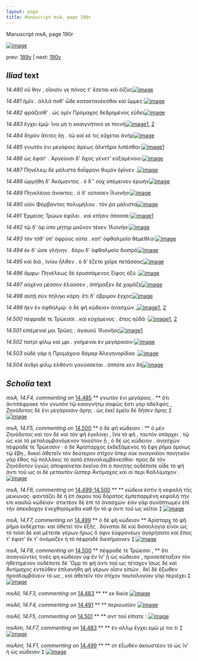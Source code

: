 ```yaml
---
layout: page
title: Manuscript msA, page 190r
---
```


Manuscript msA, page 190r

[![image](http://www.homermultitext.org/iipsrv?OBJ=IIP,1.0&FIF=/project/homer/pyramidal/deepzoom/hmt/vaimg/2017a/VA190RN_0361.tif&WID=100&CVT=JPEG)](http://www.homermultitext.org/ict2/?urn=urn:cite2:hmt:vaimg.2017a:VA190RN_0361)

prev:  [189v](../189v/) | next:  [190v](../190v/)

## *Iliad* text

*14.480* <a id="14.480"/> οὔ θην , οἴοισίν γε πόνος τ' ἔσεται καὶ ὀϊζὺς[![image](http://www.homermultitext.org/iipsrv?OBJ=IIP,1.0&FIF=/project/homer/pyramidal/deepzoom/hmt/vaimg/2017a/VA190RN_0361.tif&RGN=0.176,0.2111,0.355,0.0285&WID=1000&CVT=JPEG)](http://www.homermultitext.org/ict2/?urn=urn:cite2:hmt:vaimg.2017a:VA190RN_0361@0.176,0.2111,0.355,0.0285)

*14.481* <a id="14.481"/> ἡμῖν . ἀλλά ποθ' ὧδε κατακτανέεσθαι καὶ ὔμμες·[![image](http://www.homermultitext.org/iipsrv?OBJ=IIP,1.0&FIF=/project/homer/pyramidal/deepzoom/hmt/vaimg/2017a/VA190RN_0361.tif&RGN=0.173,0.2344,0.408,0.024&WID=1000&CVT=JPEG)](http://www.homermultitext.org/ict2/?urn=urn:cite2:hmt:vaimg.2017a:VA190RN_0361@0.173,0.2344,0.408,0.024)

*14.482* <a id="14.482"/> φράζεσθ' . ὡς ὑμῖν Πρόμαχος δεδμημένος εὕδει[![image](http://www.homermultitext.org/iipsrv?OBJ=IIP,1.0&FIF=/project/homer/pyramidal/deepzoom/hmt/vaimg/2017a/VA190RN_0361.tif&RGN=0.171,0.2524,0.415,0.0263&WID=1000&CVT=JPEG)](http://www.homermultitext.org/ict2/?urn=urn:cite2:hmt:vaimg.2017a:VA190RN_0361@0.171,0.2524,0.415,0.0263)

*14.483* <a id="14.483"/> ἔγχει ἐμῷ· ἵνα μή τι κασιγνήτοιό γε ποινὴ[![image](http://www.homermultitext.org/iipsrv?OBJ=IIP,1.0&FIF=/project/homer/pyramidal/deepzoom/hmt/vaimg/2017a/VA190RN_0361.tif&RGN=0.173,0.2735,0.404,0.024&WID=1000&CVT=JPEG)](http://www.homermultitext.org/ict2/?urn=urn:cite2:hmt:vaimg.2017a:VA190RN_0361@0.173,0.2735,0.404,0.024)[1](#msAil_14.F3), [2](#msAim_14.F7)

*14.484* <a id="14.484"/> δηρὸν ἄτιτος ἔῃ . τῶ καί κέ τις εὔχεται ἀνὴρ[![image](http://www.homermultitext.org/iipsrv?OBJ=IIP,1.0&FIF=/project/homer/pyramidal/deepzoom/hmt/vaimg/2017a/VA190RN_0361.tif&RGN=0.174,0.2923,0.404,0.024&WID=1000&CVT=JPEG)](http://www.homermultitext.org/ict2/?urn=urn:cite2:hmt:vaimg.2017a:VA190RN_0361@0.174,0.2923,0.404,0.024)

*14.485* <a id="14.485"/> γνωτὸν ἐνι μεγάροις ἄρεως ἀλκτῆρα λιπέσθαι·[![image](http://www.homermultitext.org/iipsrv?OBJ=IIP,1.0&FIF=/project/homer/pyramidal/deepzoom/hmt/vaimg/2017a/VA190RN_0361.tif&RGN=0.171,0.3125,0.418,0.0218&WID=1000&CVT=JPEG)](http://www.homermultitext.org/ict2/?urn=urn:cite2:hmt:vaimg.2017a:VA190RN_0361@0.171,0.3125,0.418,0.0218)[1](#msA_14.F4)

*14.486* <a id="14.486"/> ὡς ἔφατ' . Ἀργείοισι δ' ἄχος γένετ' εὐξαμένοιο·[![image](http://www.homermultitext.org/iipsrv?OBJ=IIP,1.0&FIF=/project/homer/pyramidal/deepzoom/hmt/vaimg/2017a/VA190RN_0361.tif&RGN=0.168,0.3313,0.418,0.0225&WID=1000&CVT=JPEG)](http://www.homermultitext.org/ict2/?urn=urn:cite2:hmt:vaimg.2017a:VA190RN_0361@0.168,0.3313,0.418,0.0225)

*14.487* <a id="14.487"/> Πηνέλεῳ δὲ μάλιστα δαΐφρονι θυμὸν ὄρῑνεν .[![image](http://www.homermultitext.org/iipsrv?OBJ=IIP,1.0&FIF=/project/homer/pyramidal/deepzoom/hmt/vaimg/2017a/VA190RN_0361.tif&RGN=0.165,0.3494,0.43,0.0263&WID=1000&CVT=JPEG)](http://www.homermultitext.org/ict2/?urn=urn:cite2:hmt:vaimg.2017a:VA190RN_0361@0.165,0.3494,0.43,0.0263)

*14.488* <a id="14.488"/> ὡρμήθη δ' Ἀκάμαντος . ὁ δ`' οὐχ ὑπέμεινεν ἐρωὴν[![image](http://www.homermultitext.org/iipsrv?OBJ=IIP,1.0&FIF=/project/homer/pyramidal/deepzoom/hmt/vaimg/2017a/VA190RN_0361.tif&RGN=0.163,0.3681,0.447,0.0255&WID=1000&CVT=JPEG)](http://www.homermultitext.org/ict2/?urn=urn:cite2:hmt:vaimg.2017a:VA190RN_0361@0.163,0.3681,0.447,0.0255)

*14.489* <a id="14.489"/> Πηνελέοιο ἄνακτος . ὁ δ' ούτασεν Ϊλιονῆα·[![image](http://www.homermultitext.org/iipsrv?OBJ=IIP,1.0&FIF=/project/homer/pyramidal/deepzoom/hmt/vaimg/2017a/VA190RN_0361.tif&RGN=0.162,0.3869,0.413,0.0248&WID=1000&CVT=JPEG)](http://www.homermultitext.org/ict2/?urn=urn:cite2:hmt:vaimg.2017a:VA190RN_0361@0.162,0.3869,0.413,0.0248)

*14.490* <a id="14.490"/> υἱὸν Φόρβαντος πολυμήλου . τόν ῥα μάλιστα[![image](http://www.homermultitext.org/iipsrv?OBJ=IIP,1.0&FIF=/project/homer/pyramidal/deepzoom/hmt/vaimg/2017a/VA190RN_0361.tif&RGN=0.162,0.405,0.414,0.0263&WID=1000&CVT=JPEG)](http://www.homermultitext.org/ict2/?urn=urn:cite2:hmt:vaimg.2017a:VA190RN_0361@0.162,0.405,0.414,0.0263)

*14.491* <a id="14.491"/> Ἑρμείας Τρώων ἐφίλει . καὶ κτῆσιν ὄπασσε·[![image](http://www.homermultitext.org/iipsrv?OBJ=IIP,1.0&FIF=/project/homer/pyramidal/deepzoom/hmt/vaimg/2017a/VA190RN_0361.tif&RGN=0.163,0.4237,0.414,0.0263&WID=1000&CVT=JPEG)](http://www.homermultitext.org/ict2/?urn=urn:cite2:hmt:vaimg.2017a:VA190RN_0361@0.163,0.4237,0.414,0.0263)[1](#msAil_14.F4)

*14.492* <a id="14.492"/> τῷ δ' ὰρ ὑπο μήτηρ μοῦνον τέκεν Ἰ̈λιονῆα·[![image](http://www.homermultitext.org/iipsrv?OBJ=IIP,1.0&FIF=/project/homer/pyramidal/deepzoom/hmt/vaimg/2017a/VA190RN_0361.tif&RGN=0.163,0.4455,0.426,0.024&WID=1000&CVT=JPEG)](http://www.homermultitext.org/ict2/?urn=urn:cite2:hmt:vaimg.2017a:VA190RN_0361@0.163,0.4455,0.426,0.024)

*14.493* <a id="14.493"/> τὸν τόθ' ὑπ' ὀφρύος οῦτα . κατ' ὀφθαλμοῖο θέμεθλα·[![image](http://www.homermultitext.org/iipsrv?OBJ=IIP,1.0&FIF=/project/homer/pyramidal/deepzoom/hmt/vaimg/2017a/VA190RN_0361.tif&RGN=0.164,0.4628,0.457,0.024&WID=1000&CVT=JPEG)](http://www.homermultitext.org/ict2/?urn=urn:cite2:hmt:vaimg.2017a:VA190RN_0361@0.164,0.4628,0.457,0.024)

*14.494* <a id="14.494"/> ἐκ δ' ῶσε γλήνην . δόρυ δ' ὀφθαλμοῖο διαπρὸ[![image](http://www.homermultitext.org/iipsrv?OBJ=IIP,1.0&FIF=/project/homer/pyramidal/deepzoom/hmt/vaimg/2017a/VA190RN_0361.tif&RGN=0.16,0.4823,0.415,0.0263&WID=1000&CVT=JPEG)](http://www.homermultitext.org/ict2/?urn=urn:cite2:hmt:vaimg.2017a:VA190RN_0361@0.16,0.4823,0.415,0.0263)

*14.495* <a id="14.495"/> καὶ διὰ , ϊνίου ἦλθεν . ὁ δ' ἕζετο χεῖρε πετάσσας[![image](http://www.homermultitext.org/iipsrv?OBJ=IIP,1.0&FIF=/project/homer/pyramidal/deepzoom/hmt/vaimg/2017a/VA190RN_0361.tif&RGN=0.162,0.5019,0.421,0.0248&WID=1000&CVT=JPEG)](http://www.homermultitext.org/ict2/?urn=urn:cite2:hmt:vaimg.2017a:VA190RN_0361@0.162,0.5019,0.421,0.0248)

*14.496* <a id="14.496"/> ἄμφω· Πηνέλεως δὲ ἐρυσσάμενος ξίφος ὀξὺ .[![image](http://www.homermultitext.org/iipsrv?OBJ=IIP,1.0&FIF=/project/homer/pyramidal/deepzoom/hmt/vaimg/2017a/VA190RN_0361.tif&RGN=0.159,0.5207,0.421,0.0248&WID=1000&CVT=JPEG)](http://www.homermultitext.org/ict2/?urn=urn:cite2:hmt:vaimg.2017a:VA190RN_0361@0.159,0.5207,0.421,0.0248)

*14.497* <a id="14.497"/> αὐχένα μέσσον ἔλασσεν , ἀπήραξεν δὲ χαμᾶζε[![image](http://www.homermultitext.org/iipsrv?OBJ=IIP,1.0&FIF=/project/homer/pyramidal/deepzoom/hmt/vaimg/2017a/VA190RN_0361.tif&RGN=0.161,0.5394,0.421,0.0255&WID=1000&CVT=JPEG)](http://www.homermultitext.org/ict2/?urn=urn:cite2:hmt:vaimg.2017a:VA190RN_0361@0.161,0.5394,0.421,0.0255)

*14.498* <a id="14.498"/> αὐτῇ σὺν πήληκι κάρη· ἔτι δ' όβριμον ἔγχος[![image](http://www.homermultitext.org/iipsrv?OBJ=IIP,1.0&FIF=/project/homer/pyramidal/deepzoom/hmt/vaimg/2017a/VA190RN_0361.tif&RGN=0.164,0.559,0.401,0.0225&WID=1000&CVT=JPEG)](http://www.homermultitext.org/ict2/?urn=urn:cite2:hmt:vaimg.2017a:VA190RN_0361@0.164,0.559,0.401,0.0225)

*14.499* <a id="14.499"/> ῆεν ἐν ὀφθαλμῷ· ὁ δὲ φῆ κώδειαν ἀνασχὼν ,[![image](http://www.homermultitext.org/iipsrv?OBJ=IIP,1.0&FIF=/project/homer/pyramidal/deepzoom/hmt/vaimg/2017a/VA190RN_0361.tif&RGN=0.167,0.5778,0.409,0.0225&WID=1000&CVT=JPEG)](http://www.homermultitext.org/ict2/?urn=urn:cite2:hmt:vaimg.2017a:VA190RN_0361@0.167,0.5778,0.409,0.0225)[1](#msA_14.F7), [2](#msAint_14.F1)

*14.500* <a id="14.500"/> πέφραδέ τε Τρώεσσι . καὶ εὐχόμενος . ἔπος ηῦδᾱ ·[![image](http://www.homermultitext.org/iipsrv?OBJ=IIP,1.0&FIF=/project/homer/pyramidal/deepzoom/hmt/vaimg/2017a/VA190RN_0361.tif&RGN=0.167,0.5958,0.415,0.0225&WID=1000&CVT=JPEG)](http://www.homermultitext.org/ict2/?urn=urn:cite2:hmt:vaimg.2017a:VA190RN_0361@0.167,0.5958,0.415,0.0225)[1](#msA_14.F8), [2](#msA_14.F5)

*14.501* <a id="14.501"/> εἰπέμεναί μοι Τρῶες . ἀγαυοῦ Ἰ̈λιονῆος[![image](http://www.homermultitext.org/iipsrv?OBJ=IIP,1.0&FIF=/project/homer/pyramidal/deepzoom/hmt/vaimg/2017a/VA190RN_0361.tif&RGN=0.167,0.6161,0.367,0.0225&WID=1000&CVT=JPEG)](http://www.homermultitext.org/ict2/?urn=urn:cite2:hmt:vaimg.2017a:VA190RN_0361@0.167,0.6161,0.367,0.0225)[1](#msAil_14.F5)

*14.502* <a id="14.502"/> πατρὶ φίλῳ καὶ μρι . γοήμεναι ἐν μεγάροισιν·[![image](http://www.homermultitext.org/iipsrv?OBJ=IIP,1.0&FIF=/project/homer/pyramidal/deepzoom/hmt/vaimg/2017a/VA190RN_0361.tif&RGN=0.167,0.6349,0.415,0.0233&WID=1000&CVT=JPEG)](http://www.homermultitext.org/ict2/?urn=urn:cite2:hmt:vaimg.2017a:VA190RN_0361@0.167,0.6349,0.415,0.0233)

*14.503* <a id="14.503"/> οὐδὲ γὰρ ἡ Προμάχοιο δάμαρ Ἀλεγηνορίδαο .[![image](http://www.homermultitext.org/iipsrv?OBJ=IIP,1.0&FIF=/project/homer/pyramidal/deepzoom/hmt/vaimg/2017a/VA190RN_0361.tif&RGN=0.163,0.6536,0.393,0.0233&WID=1000&CVT=JPEG)](http://www.homermultitext.org/ict2/?urn=urn:cite2:hmt:vaimg.2017a:VA190RN_0361@0.163,0.6536,0.393,0.0233)

*14.504* <a id="14.504"/> ἀνδρὶ φίλῳ ἐλθόντι γανύσσεται . ὁππότε κεν δὴ[![image](http://www.homermultitext.org/iipsrv?OBJ=IIP,1.0&FIF=/project/homer/pyramidal/deepzoom/hmt/vaimg/2017a/VA190RN_0361.tif&RGN=0.165,0.6717,0.415,0.0233&WID=1000&CVT=JPEG)](http://www.homermultitext.org/ict2/?urn=urn:cite2:hmt:vaimg.2017a:VA190RN_0361@0.165,0.6717,0.415,0.0233)

## *Scholia* text

*msA, 14.F4, commenting on* [14.485](#14.485)  <a id="msA_14.F4"/> **							 γνωτὸν ἐνι μεγάροις . 						** 							 ὅτι ἀντιπέφρακε τὸν γνωτὸν τῷ κασιγνήτῳ σαφῶς ἔστι γὰρ ἀδελφός , Ζηνόδοτος δὲ ἐνι μεγάροισιν ἄρης . ὡς ἐκεῖ 									 									 ἐμεῖο δὲ δῆσεν ἄρης 								 ⁑ 						[![image](http://www.homermultitext.org/iipsrv?OBJ=IIP,1.0&FIF=/project/homer/pyramidal/deepzoom/hmt/vaimg/2017a/VA190RN_0191.tif&RGN=0.60574797,0.30705394,0.18404569,0.06307054&WID=1000&CVT=JPEG)](http://www.homermultitext.org/ict2/?urn=urn:cite2:hmt:vaimg.2017a:VA190RN_0191@0.60574797,0.30705394,0.18404569,0.06307054)

*msA, 14.F5, commenting on* [14.500](#14.500)  <a id="msA_14.F5"/> **							 ὁ δὲ φῆ κώδειαν : 						** 							 ὁ μὲν Ζηνόδοτος καὶ τον δὲ καὶ τὸν φῆ ἐγκλίνει , ἵνα τὸ 								φῆ , ταυτὸν ὑπάρχει . τῷ ὡς καὶ τὸ μεταλαμβανόμενον τοιοῦτον ᾖ , ὁ δὲ ὡς κώδειαν . ἀνασχὼν 								πέφραδέ τε Τρώεσσιν ⋅ ὁ δε Ἀρίσταρχος ἐκδεξάμενος τὸ ἔφη ῥῆμα ὁμοίως τῷ ἔβη , 								δοκεῖ ἀθετεῖν τὸν δεύτερον στίχον ὅπερ οὐκ αναγκαῖον ποιητικὸν γὰρ ἔθος τῷ πολλάκις τὸ αὐτὸ 								ἐπαναλαμβάνεσθαι⋅ προς δὲ τὸν Ζηνόδοτον ὑγιῶς ἀποφαίνεται ἐκεῖνο ὅτι ὁ ποιητης 								οὐδέποτε οἶδε τὸ φῆ ἀντι τοῦ ως οἱ δὲ μεταυτὸν ὥσπερ Ἀντίμαχος καὶ οἱ περι Καλλίμαχον . 						[![image](http://www.homermultitext.org/iipsrv?OBJ=IIP,1.0&FIF=/project/homer/pyramidal/deepzoom/hmt/vaimg/2017a/VA190RN_0191.tif&RGN=0.58843036,0.55836791,0.20265291,0.15325035&WID=1000&CVT=JPEG)](http://www.homermultitext.org/ict2/?urn=urn:cite2:hmt:vaimg.2017a:VA190RN_0191@0.58843036,0.55836791,0.20265291,0.15325035)

*msA, 14.F6, commenting on* [14.499-14.500](#14.499-14.500)  <a id="msA_14.F6"/> **							 						** 							 κώδεια ἐστὶν ἡ κεφαλὴ τῆς μεικωνος⋅ φαντάζει δὲ ἡ ἐπ άκρου τοῦ δόρατος ἐμπεπαρμένη κεφαλὴ 								τὴν επι καυλῶ κώδειαν· στικτέον δὲ ἐπὶ τὸ ἀνασχών· ἐὰν γὰρ συνάπτωμεν ἐπὶ τὴν ἀπεκδοχὴν 								ἐνεχθησόμεθα καθ ἣν τὸ φ ἀντι τοῦ ως κεῖται ⁑ 						[![image](http://www.homermultitext.org/iipsrv?OBJ=IIP,1.0&FIF=/project/homer/pyramidal/deepzoom/hmt/vaimg/2017a/VA190RN_0191.tif&RGN=0.15972734,0.69654219,0.63448784,0.03526971&WID=1000&CVT=JPEG)](http://www.homermultitext.org/ict2/?urn=urn:cite2:hmt:vaimg.2017a:VA190RN_0191@0.15972734,0.69654219,0.63448784,0.03526971)

*msA, 14.F7, commenting on* [14.499](#14.499)  <a id="msA_14.F7"/> **							 ὁ δὲ φῆ κώδειαν 						** 							 Ἀρίσταρχ τὸ φῆ ῥῆμα ἐκδέχεται· καὶ ἀθετεῖ τὸν ἑξῆς . δύναται δὲ καὶ δισσολογία 								εἶναι ὡς τὸ 									 									 τοῖσι δὲ καὶ μέτειπε γέρων ἥρως ὅ σφιν ἐϋφρονέων ἀγορήσατο 								 καὶ ἔπος τ' έφατ' ἔκ τ' ὀνόμαζεν ἠ τὸ πέφραδὲ διεσήμαινεν ⁑ 						[![image](http://www.homermultitext.org/iipsrv?OBJ=IIP,1.0&FIF=/project/homer/pyramidal/deepzoom/hmt/vaimg/2017a/VA190RN_0191.tif&RGN=0.16470155,0.71936376,0.62011791,0.03858921&WID=1000&CVT=JPEG)](http://www.homermultitext.org/ict2/?urn=urn:cite2:hmt:vaimg.2017a:VA190RN_0191@0.16470155,0.71936376,0.62011791,0.03858921)

*msA, 14.F8, commenting on* [14.500](#14.500)  <a id="msA_14.F8"/> **							 πέφραδέ τε Τρώεσσι , 						** 							 ὅτι αναγνῶντες τινὲς φη κώδειαν ὑφ ἓν ἵν' ᾗ ὡς κώδειαν , προσεπέταξαν τὸν ἠθετημένον οὐδέποτε δὲ Ὅμρ τὸ φῆ ἀντι τοῦ ως τέταχεν ἴσως δὲ καὶ Ἀντίμαχος ἐντεῦθεν ἐπλανήθη φῆ γέρων οἷσιν 								εἰπών . δεῖ δὲ ἔξωθεν προσλαμβάνειν τὸ ως , καὶ ἀθετεῖν τὸν στίχον ταυτολογίαν γὰρ περιέχει ⁑ 						[![image](http://www.homermultitext.org/iipsrv?OBJ=IIP,1.0&FIF=/project/homer/pyramidal/deepzoom/hmt/vaimg/2017a/VA190RN_0191.tif&RGN=0.12988209,0.75504841,0.65935888,0.04190871&WID=1000&CVT=JPEG)](http://www.homermultitext.org/ict2/?urn=urn:cite2:hmt:vaimg.2017a:VA190RN_0191@0.12988209,0.75504841,0.65935888,0.04190871)

*msAil, 14.F3, commenting on* [14.483](#14.483)  <a id="msAil_14.F3"/> **							 						** 							 εκ δικία 						[![image](http://www.homermultitext.org/iipsrv?OBJ=IIP,1.0&FIF=/project/homer/pyramidal/deepzoom/hmt/vaimg/2017a/VA190RN_0191.tif&RGN=0.52818718,0.26777317,0.03352985,0.00802213&WID=1000&CVT=JPEG)](http://www.homermultitext.org/ict2/?urn=urn:cite2:hmt:vaimg.2017a:VA190RN_0191@0.52818718,0.26777317,0.03352985,0.00802213)

*msAil, 14.F4, commenting on* [14.491](#14.491)  <a id="msAil_14.F4"/> **							 						** 							 περιουσίαν 						[![image](http://www.homermultitext.org/iipsrv?OBJ=IIP,1.0&FIF=/project/homer/pyramidal/deepzoom/hmt/vaimg/2017a/VA190RN_0191.tif&RGN=0.44583640,0.41977870,0.04753132,0.00995851&WID=1000&CVT=JPEG)](http://www.homermultitext.org/ict2/?urn=urn:cite2:hmt:vaimg.2017a:VA190RN_0191@0.44583640,0.41977870,0.04753132,0.00995851)

*msAil, 14.F5, commenting on* [14.501](#14.501)  <a id="msAil_14.F5"/> **							 						** 							 								 αντ τοῦ εἴπατε : 						[![image](http://www.homermultitext.org/iipsrv?OBJ=IIP,1.0&FIF=/project/homer/pyramidal/deepzoom/hmt/vaimg/2017a/VA190RN_0191.tif&RGN=0.20302137,0.61009682,0.03758290,0.00802213&WID=1000&CVT=JPEG)](http://www.homermultitext.org/ict2/?urn=urn:cite2:hmt:vaimg.2017a:VA190RN_0191@0.20302137,0.61009682,0.03758290,0.00802213)

*msAim, 14.F7, commenting on* [14.483](#14.483)  <a id="msAim_14.F7"/> **							 						** 							 ἐν αλλῳ ἔγχει εμῶ μί τοι τι ⁑ 						[![image](http://www.homermultitext.org/iipsrv?OBJ=IIP,1.0&FIF=/project/homer/pyramidal/deepzoom/hmt/vaimg/2017a/VA190RN_0191.tif&RGN=0.57811349,0.26680498,0.05969049,0.03029046&WID=1000&CVT=JPEG)](http://www.homermultitext.org/ict2/?urn=urn:cite2:hmt:vaimg.2017a:VA190RN_0191@0.57811349,0.26680498,0.05969049,0.03029046)

*msAint, 14.F1, commenting on* [14.499](#14.499)  <a id="msAint_14.F1"/> **							 						** 							 								 οτ έξωθεν ἀκουστέον τὸ ὡς ῑν' ἡ ὡς κώδειαν ⁑ 						[![image](http://www.homermultitext.org/iipsrv?OBJ=IIP,1.0&FIF=/project/homer/pyramidal/deepzoom/hmt/vaimg/2017a/VA190RN_0191.tif&RGN=0.10261606,0.56556017,0.05158438,0.02987552&WID=1000&CVT=JPEG)](http://www.homermultitext.org/ict2/?urn=urn:cite2:hmt:vaimg.2017a:VA190RN_0191@0.10261606,0.56556017,0.05158438,0.02987552)